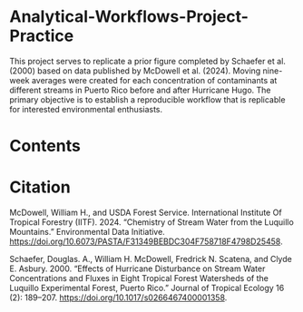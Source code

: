 # Analytical-Workflows-Project-Practice
This project serves to replicate a prior figure completed by Schaefer et al. (2000) based on data published by McDowell et al. (2024). Moving nine-week averages were created for each concentration of contaminants at different streams in Puerto Rico before and after Hurricane Hugo. The primary objective is to establish a reproducible workflow that is replicable for interested environmental enthusiasts.

# Contents 


# Citation
McDowell, William H., and USDA Forest Service. International Institute Of Tropical Forestry (IITF). 2024. “Chemistry of Stream Water from the Luquillo Mountains.” Environmental Data Initiative. https://doi.org/10.6073/PASTA/F31349BEBDC304F758718F4798D25458.

Schaefer, Douglas. A., William H. McDowell, Fredrick N. Scatena, and Clyde E. Asbury. 2000. “Effects of Hurricane Disturbance on Stream Water Concentrations and Fluxes in Eight Tropical Forest Watersheds of the Luquillo Experimental Forest, Puerto Rico.” Journal of Tropical Ecology 16 (2): 189–207. https://doi.org/10.1017/s0266467400001358.

